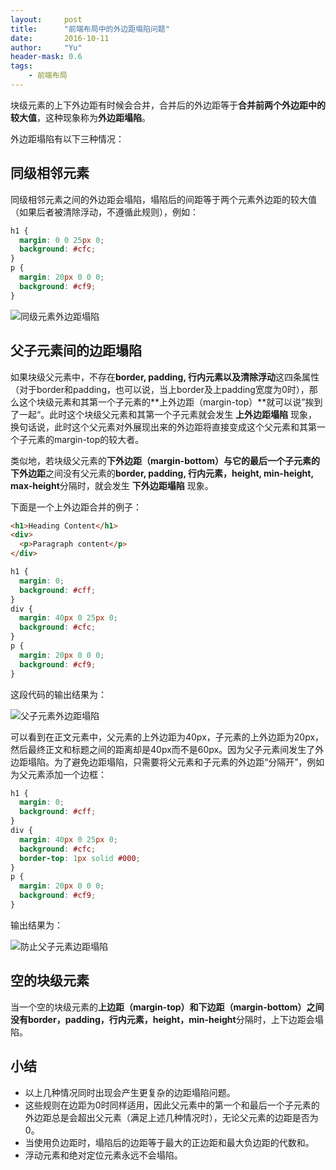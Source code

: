 ```yaml
---
layout:     post
title:      "前端布局中的外边距塌陷问题"
date:       2016-10-11
author:     "Yu"
header-mask: 0.6
tags:
    - 前端布局
---
```


块级元素的上下外边距有时候会合并，合并后的外边距等于**合并前两个外边距中的较大值**，这种现象称为**外边距塌陷**。

外边距塌陷有以下三种情况：

## 同级相邻元素

同级相邻元素之间的外边距会塌陷，塌陷后的间距等于两个元素外边距的较大值（如果后者被清除浮动，不遵循此规则），例如：

```css
h1 {
  margin: 0 0 25px 0;
  background: #cfc;
}
p {
  margin: 20px 0 0 0;
  background: #cf9;
}
```


![同级元素外边距塌陷](http://upload-images.jianshu.io/upload_images/3623238-03bb73a5fea4fce2.png?imageMogr2/auto-orient/strip%7CimageView2/2/w/1240)

## 父子元素间的边距塌陷

如果块级父元素中，不存在**border, padding, 行内元素以及清除浮动**这四条属性（对于border和padding，也可以说，当上border及上padding宽度为0时），那么这个块级元素和其第一个子元素的**上外边距（margin-top）**就可以说”挨到了一起“。此时这个块级父元素和其第一个子元素就会发生 **上外边距塌陷** 现象，换句话说，此时这个父元素对外展现出来的外边距将直接变成这个父元素和其第一个子元素的margin-top的较大者。

类似地，若块级父元素的**下外边距（margin-bottom）**与它的最后一个子元素的**下外边距**之间没有父元素的**border, padding, 行内元素，height, min-height, max-height**分隔时，就会发生 **下外边距塌陷** 现象。

下面是一个上外边距合并的例子：

```html
<h1>Heading Content</h1>
<div>
  <p>Paragraph content</p>
</div>
```

```css
h1 {
  margin: 0;
  background: #cff;
}
div {
  margin: 40px 0 25px 0;
  background: #cfc;
}
p {
  margin: 20px 0 0 0;
  background: #cf9;
}
```

这段代码的输出结果为：

![父子元素外边距塌陷](http://upload-images.jianshu.io/upload_images/3623238-562e3a2c62b4600a.png?imageMogr2/auto-orient/strip%7CimageView2/2/w/1240)

可以看到在正文元素中，父元素的上外边距为40px，子元素的上外边距为20px，然后最终正文和标题之间的距离却是40px而不是60px。因为父子元素间发生了外边距塌陷。为了避免边距塌陷，只需要将父元素和子元素的外边距“分隔开”，例如为父元素添加一个边框：

```css
h1 {
  margin: 0;
  background: #cff;
}
div {
  margin: 40px 0 25px 0;
  background: #cfc;
  border-top: 1px solid #000;
}
p {
  margin: 20px 0 0 0;
  background: #cf9;
}
```

输出结果为：

![防止父子元素边距塌陷](http://upload-images.jianshu.io/upload_images/3623238-52e3dc6d772374d3.png?imageMogr2/auto-orient/strip%7CimageView2/2/w/1240)

## 空的块级元素

当一个空的块级元素的**上边距（margin-top）**和**下边距（margin-bottom）**之间没有**border，padding，行内元素，height，min-height**分隔时，上下边距会塌陷。

## 小结

* 以上几种情况同时出现会产生更复杂的边距塌陷问题。
* 这些规则在边距为0时同样适用，因此父元素中的第一个和最后一个子元素的外边距总是会超出父元素（满足上述几种情况时），无论父元素的边距是否为0。
* 当使用负边距时，塌陷后的边距等于最大的正边距和最大负边距的代数和。
* 浮动元素和绝对定位元素永远不会塌陷。












